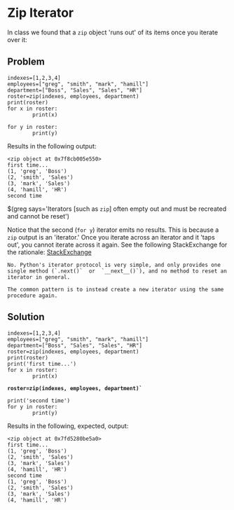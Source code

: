 # Zip Iterator

In class we found that a `zip` object 'runs out' of its items once you iterate over it:

## Problem
```
indexes=[1,2,3,4]
employees=["greg", "smith", "mark", "hamill"]
department=["Boss", "Sales", "Sales", "HR"]
roster=zip(indexes, employees, department)
print(roster)
for x in roster:
        print(x)

for y in roster:
        print(y)
```
Results in the following output:
```
<zip object at 0x7f8cb005e550>
first time...
(1, 'greg', 'Boss')
(2, 'smith', 'Sales')
(3, 'mark', 'Sales')
(4, 'hamill', 'HR')
second time
```
$(greg says='Iterators [such as `zip`] often empty out and must be recreated and cannot be reset')

Notice that the second (`for y`) iterator emits no results. This is because a `zip` output is an 'iterator.' Once you iterate across an iterator and it 'taps out', you cannot iterate across it again. See the following StackExchange for the rationale: [StackExchange](https://stackoverflow.com/questions/3266180/can-iterators-be-reset-in-python)
```
No. Python's iterator protocol is very simple, and only provides one single method (`.next()`  or  `__next__()`), and no method to reset an iterator in general.

The common pattern is to instead create a new iterator using the same procedure again.
```

## Solution

```
indexes=[1,2,3,4]
employees=["greg", "smith", "mark", "hamill"]
department=["Boss", "Sales", "Sales", "HR"]
roster=zip(indexes, employees, department)
print(roster)
print('first time...')
for x in roster:
        print(x)
```
<b>

```
roster=zip(indexes, employees, department)`
```
</b>

```
print('second time')
for y in roster:
        print(y)
```

Results in the following, expected, output:

```
<zip object at 0x7fd5280be5a0>
first time...
(1, 'greg', 'Boss')
(2, 'smith', 'Sales')
(3, 'mark', 'Sales')
(4, 'hamill', 'HR')
second time
(1, 'greg', 'Boss')
(2, 'smith', 'Sales')
(3, 'mark', 'Sales')
(4, 'hamill', 'HR')
```
<!--stackedit_data:
eyJoaXN0b3J5IjpbNzI2MDAzODg0LC0xMzMzNDQwOTcyLDk2Mj
A2ODUyNl19
-->